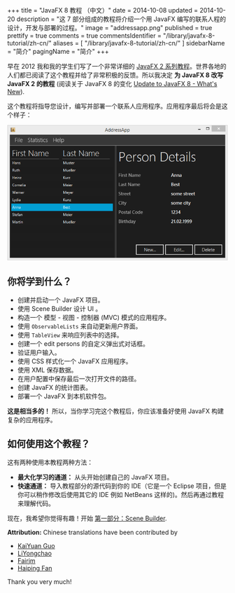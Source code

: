 +++
title = "JavaFX 8 教程 （中文）"
date = 2014-10-08
updated = 2014-10-20
description = "这 7 部分组成的教程将介绍一个用 JavaFX 编写的联系人程的设计，开发与部署的过程。"
image = "addressapp.png"
published = true
prettify = true
comments = true
commentsIdentifier = "/library/javafx-8-tutorial/zh-cn/"
aliases = [ 
  "/library/javafx-8-tutorial/zh-cn/" 
]
sidebarName = "简介"
pagingName = "简介"
+++

早在 2012 我和我的学生们写了一个非常详细的 [JavaFX 2 系列教程](/library/javafx-2-tutorial/)。世界各地的人们都已阅读了这个教程并给了非常积极的反馈。所以我决定 **为 JavaFX 8 改写 JavaFX 2 的教程** (阅读关于 JavaFX 8 的变化 [Update to JavaFX 8 - What's New](/blog/update-to-javafx-8-whats-new/)).

这个教程将指导您设计，编写并部署一个联系人应用程序。应用程序最后将会是这个样子：

![Screenshot AddressApp](addressapp.png)


## 你将学到什么？

* 创建并启动一个 JavaFX 项目。
* 使用 Scene Builder 设计 UI 。
* 构造一个 模型 - 视图 - 控制器 (MVC) 模式的应用程序。
* 使用 `ObservableLists` 来自动更新用户界面。
* 使用 `TableView` 来响应列表中的选择。
* 创建一个 edit persons 的自定义弹出式对话框。
* 验证用户输入。
* 使用 CSS 样式化一个 JavaFX 应用程序。
* 使用 XML 保存数据。
* 在用户配置中保存最后一次打开文件的路径。
* 创建 JavaFX 的统计图表。
* 部署一个 JavaFX 到本机软件包。

**这是相当多的！** 所以，当你学习完这个教程后，你应该准备好使用 JavaFX 构建复杂的应用程序。


## 如何使用这个教程？

这有两种使用本教程两种方法：

* **最大化学习的通道：** 从头开始创建自己的 JavaFX 项目。
* **快速通道：** 导入教程部分的源代码到你的 IDE（它是一个 Eclipse 项目，但是你可以稍作修改后使用其它的 IDE 例如 NetBeans 这样的)。然后再通过教程来理解代码。

现在，我希望你觉得有趣！开始 [第一部分：Scene Builder](/zh-cn/library/javafx-tutorial/part1/).

<div class="alert alert-success">
  <strong><i class="fa fa-trophy"></i> Attribution:</strong> Chinese translations have been contributed by 
  <ul>
    <li><a href="https://github.com/KaiYuan-Guo" class="alert-link">KaiYuan Guo</a></li> 
    <li><a href="https://github.com/linychuo" class="alert-link">LiYongchao</a></li>
    <li><a href="https://github.com/fairjm" class="alert-link">Fairjm</a></li>
    <li><a href="https://github.com/shfhp" class="alert-link">Haiping Fan</a></li>
  </ul>
  Thank you very much!
</div>
